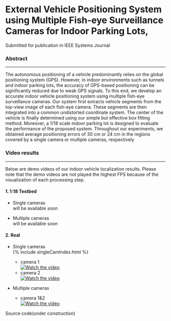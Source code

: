 # External Vehicle Positioning System using Multiple Fish-eye Surveillance Cameras for Indoor Parking Lots,
Submitted for publication in IEEE Systems Journal

### Abstract
---

The autonomous positioning of a vehicle predominantly relies on the global positioning system (GPS). However, in indoor environments such as tunnels and indoor parking lots, the accuracy of GPS-based positioning can be significantly reduced due to weak GPS signals. To this end, we develop an accurate indoor vehicle positioning system using multiple fish-eye surveillance cameras. Our system first extracts vehicle segments from the top-view image of each fish-eye camera. These segments are then integrated into a common undistorted coordinate system. The center of the vehicle is finally determined using our simple but effective box fitting method. Moreover, a 1/18 scale indoor parking lot is designed to evaluate the performance of the proposed system. Throughout our experiments, we obtained average positioning errors of 30 cm or 24 cm in the regions covered by a single camera or multiple cameras, respectively<br>

### Video results 
---
Below are demo videos of our indoor vehicle localization results.
Please note that the demo videos are not played the highest FPS because of the visualization of each processing step.
#### 1. 1:18 Testbed

- Single cameras<br>
will be available soon

- Multiple cameras<br>
will be available soon

#### 2. Real
- Single cameras<br> 
{% include singleCamIndex.html %}
    - camera 1<br>
[![Watch the video](https://img.youtube.com/vi/TVy8VizQbG0/sddefault.jpg)](https://youtu.be/TVy8VizQbG0)  
    - camera 2<br>
[![Watch the video](https://img.youtube.com/vi/8LBCfdlbXOU/sddefault.jpg)](https://youtu.be/8LBCfdlbXOU)  

- Multiple cameras  
    - camera 1&2<br>
[![Watch the video](https://img.youtube.com/vi/cxhGteBag0M/sddefault.jpg)](https://youtu.be/cxhGteBag0M)  


Source code(under construction)  
